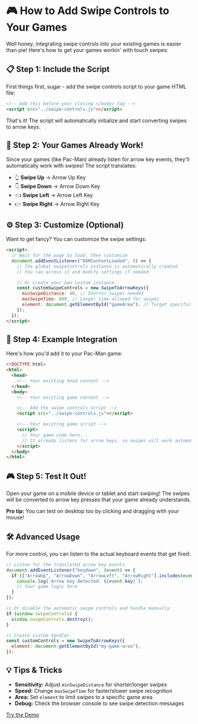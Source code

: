 # 🎮 How to Add Swipe Controls to Your Games

Well honey, integrating swipe controls into your existing games is easier than pie! Here's how to get your games workin' with touch swipes:

## 📋 Step 1: Include the Script

First things first, sugar - add the swipe controls script to your game HTML file:

```html
<!-- Add this before your closing </body> tag -->
<script src="../swipe-controls.js"></script>
```

That's it! The script will automatically initialize and start converting swipes to arrow keys.

## 🎯 Step 2: Your Games Already Work!

Since your games (like Pac-Man) already listen for arrow key events, they'll automatically work with swipes! The script translates:

- 👆 **Swipe Up** → Arrow Up Key
- 👇 **Swipe Down** → Arrow Down Key
- 👈 **Swipe Left** → Arrow Left Key
- 👉 **Swipe Right** → Arrow Right Key

## ⚙️ Step 3: Customize (Optional)

Want to get fancy? You can customize the swipe settings:

```html
<script>
  // Wait for the page to load, then customize
  document.addEventListener("DOMContentLoaded", () => {
    // The global swipeControls instance is automatically created
    // You can access it and modify settings if needed

    // Or create your own custom instance
    const customSwipeControls = new SwipeToArrowKeys({
      minSwipeDistance: 40, // Shorter swipes needed
      maxSwipeTime: 600, // Longer time allowed for swipes
      element: document.getElementById("gameArea"), // Target specific element
    });
  });
</script>
```

## 🔧 Step 4: Example Integration

Here's how you'd add it to your Pac-Man game:

```html
<!DOCTYPE html>
<html>
  <head>
    <!-- Your existing head content -->
  </head>
  <body>
    <!-- Your existing game content -->

    <!-- Add the swipe controls script -->
    <script src="../swipe-controls.js"></script>

    <!-- Your existing game script -->
    <script>
      // Your game code here...
      // It already listens for arrow keys, so swipes will work automatically!
    </script>
  </body>
</html>
```

## 🎮 Step 5: Test It Out!

Open your game on a mobile device or tablet and start swiping! The swipes will be converted to arrow key presses that your game already understands.

**Pro tip:** You can test on desktop too by clicking and dragging with your mouse!

## 🛠️ Advanced Usage

For more control, you can listen to the actual keyboard events that get fired:

```javascript
// Listen for the translated arrow key events
document.addEventListener("keydown", (event) => {
  if (["ArrowUp", "ArrowDown", "ArrowLeft", "ArrowRight"].includes(event.key)) {
    console.log(`Arrow key detected: ${event.key}`);
    // Your game logic here
  }
});

// Or disable the automatic swipe controls and handle manually
if (window.swipeControls) {
  window.swipeControls.destroy();
}

// Create custom handler
const customControls = new SwipeToArrowKeys({
  element: document.getElementById("my-game-area"),
});
```

## 💡 Tips & Tricks

- **Sensitivity:** Adjust `minSwipeDistance` for shorter/longer swipes
- **Speed:** Change `maxSwipeTime` for faster/slower swipe recognition
- **Area:** Set `element` to limit swipes to a specific game area
- **Debug:** Check the browser console to see swipe detection messages

[Try the Demo](https://jlambert23.github.io/odyc-projects/utils/swipe-controls/swipe-demo.html)
